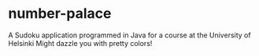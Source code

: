 # number-palace
A Sudoku application programmed in Java for a course at the University of Helsinki
Might dazzle you with pretty colors!
